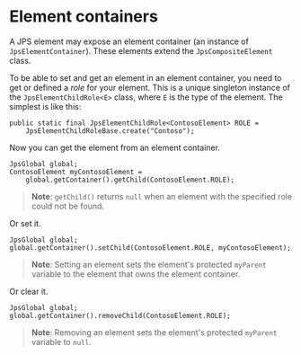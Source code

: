 # Element containers
A JPS element may expose an element container (an instance of `JpsElementContainer`). These elements extend the `JpsCompositeElement` class.

To be able to set and get an element in an element container, you need to get or defined a _role_ for your element. This is a unique singleton instance of the `JpsElementChildRole<E>` class, where `E` is the type of the element. The simplest is like this:

```
public static final JpsElementChildRole<ContosoElement> ROLE =
	JpsElementChildRoleBase.create("Contoso");
```

Now you can get the element from an element container.

```
JpsGlobal global;
ContosoElement myContosoElement =
	global.getContainer().getChild(ContosoElement.ROLE);
```

> **Note**: `getChild()` returns `null` when an element with the specified role could not be found.

Or set it.

```
JpsGlobal global;
global.getContainer().setChild(ContosoElement.ROLE, myContosoElement);
```

> **Note**: Setting an element sets the element's protected `myParent` variable to the element that owns the element container.

Or clear it.

```
JpsGlobal global;
global.getContainer().removeChild(ContosoElement.ROLE);
```

> **Note**: Removing an element sets the element's protected `myParent` variable to `null`.

